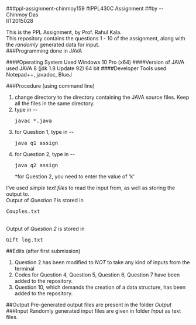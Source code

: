 ###ppl-assignment-chinmoy159
#IPPL430C Assignment
##by --<br>Chinmoy Das<br>IIT2015028

This is the PPL Assignment, by Prof. Rahul Kala.<br>
This repository contains the questions 1 - 10 of the assignment, along with the <i>randomly</i> generated data for input.<br>
###Programming done in JAVA

####Operating System Used
Windows 10 Pro (x64)
####Version of JAVA used
JAVA 8 (jdk 1.8 Update 92) 64 bit
####Developer Tools used
Notepad++, javadoc, BlueJ

###Procedure (using command line)
1. change directory to the directory containing the JAVA source files. Keep all the files in the same directory.
2. type in --<pre>javac *.java</pre>
3. for Question 1, type in --<pre>java q1_assign</pre>
4. for Question 2, type in --<pre>java q2_assign</pre>
*for Question 2, you need to enter the value of 'k'

I've used <i>simple text files</i> to read the input from, as well as storing the output to.<br>
Output of <i>Question 1</i> is stored in <pre>Couples.txt</pre><br>
Output of <i>Question 2</i> is stored in <pre>Gift_log.txt</pre>


##Edits (after first submission)
1. Question 2 has been modified to <i>NOT</i> to take any kind of inputs from the terminal
2. Codes for Question 4, Question 5, Question 6, Question 7 have been added to the repository.
3. Question 10, which demands the creation of a data structure, has been added to the repository.

##Output
Pre-generated output files are present in the folder <i>Output</i>
###Input
Randomly generated input files are given in folder <i>Input</i> as text files.
